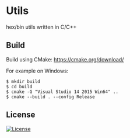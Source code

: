 Utils
=====

hex/bin utils written in C/C++

## Build

Build using CMake: https://cmake.org/download/

For example on Windows:

```
$ mkdir build
$ cd build
$ cmake -G "Visual Studio 14 2015 Win64" ..
$ cmake --build . --config Release
```

## License

[![License](http://img.shields.io/:license-mit-blue.svg?style=flat-square)](./LICENSE)

